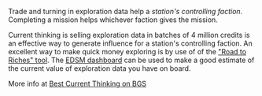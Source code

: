 Trade and turning in exploration data help a *station's controlling faction*.
Completing a mission helps whichever faction gives the mission. 

Current thinking is selling exploration data in batches of 4 million credits is an effective way to generate influence for a station's controlling faction.  An excellent
way to make quick money exploring is by use of of the ["Road to Riches" tool](http://edtools.ddns.net/expl.php).  The [EDSM dashboard](https://www.edsm.net/) can be used to
make a good estimate of the current value of exploration data you have on board.

More info at [Best Current Thinking on BGS](https://forums.frontier.co.uk/threads/transactions-bgs-guide-best-current-thinking.424397/)